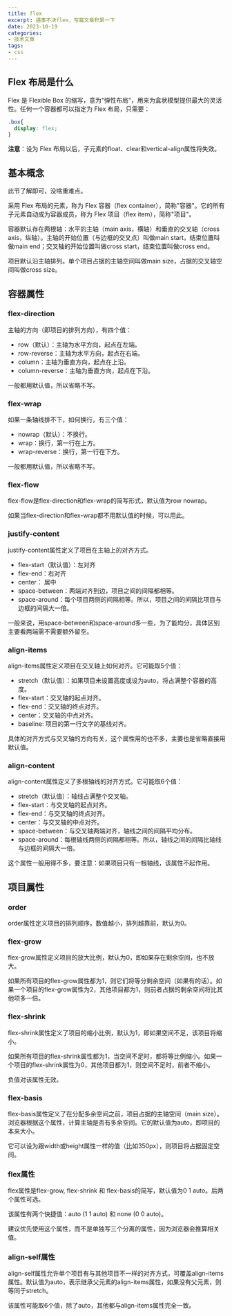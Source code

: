 ```yaml
---
title: flex
excerpt: 遇事不决flex，写篇文章积累一下
date: 2023-10-19
categories:
- 技术文章
tags:
- css
---
```


## Flex 布局是什么
Flex 是 Flexible Box 的缩写，意为"弹性布局"，用来为盒状模型提供最大的灵活性。任何一个容器都可以指定为 Flex 布局，只需要：
```css
.box{
  display: flex;
}
```

**注意**：设为 Flex 布局以后，子元素的float、clear和vertical-align属性将失效。

## 基本概念
此节了解即可，没啥重难点。

采用 Flex 布局的元素，称为 Flex 容器（flex container），简称"容器"。它的所有子元素自动成为容器成员，称为 Flex 项目（flex item），简称"项目"。

容器默认存在两根轴：水平的主轴（main axis，横轴）和垂直的交叉轴（cross axis，纵轴）。主轴的开始位置（与边框的交叉点）叫做main start，结束位置叫做main end；交叉轴的开始位置叫做cross start，结束位置叫做cross end。

项目默认沿主轴排列。单个项目占据的主轴空间叫做main size，占据的交叉轴空间叫做cross size。

## 容器属性

### flex-direction
主轴的方向（即项目的排列方向），有四个值：
- row（默认）：主轴为水平方向，起点在左端。
- row-reverse：主轴为水平方向，起点在右端。
- column：主轴为垂直方向，起点在上沿。
- column-reverse：主轴为垂直方向，起点在下沿。

一般都用默认值，所以省略不写。

### flex-wrap
如果一条轴线排不下，如何换行，有三个值：
- nowrap（默认）：不换行。
- wrap：换行，第一行在上方。
- wrap-reverse：换行，第一行在下方。

一般都用默认值，所以省略不写。

### flex-flow
flex-flow是flex-direction和flex-wrap的简写形式，默认值为row nowrap。

如果当flex-direction和flex-wrap都不用默认值的时候，可以用此。

### justify-content
justify-content属性定义了项目在主轴上的对齐方式。
- flex-start（默认值）：左对齐
- flex-end：右对齐
- center： 居中
- space-between：两端对齐到边，项目之间的间隔都相等。
- space-around：每个项目两侧的间隔相等。所以，项目之间的间隔比项目与边框的间隔大一倍。

一般来说，用space-between和space-around多一些，为了能均分，具体区别主要看两端需不需要额外留空。

### align-items
align-items属性定义项目在交叉轴上如何对齐。它可能取5个值：
- stretch（默认值）：如果项目未设置高度或设为auto，将占满整个容器的高度。
- flex-start：交叉轴的起点对齐。
- flex-end：交叉轴的终点对齐。
- center：交叉轴的中点对齐。
- baseline: 项目的第一行文字的基线对齐。

具体的对齐方式与交叉轴的方向有关，这个属性用的也不多，主要也是省略直接用默认值。

### align-content
align-content属性定义了多根轴线的对齐方式。它可能取6个值：
- stretch（默认值）：轴线占满整个交叉轴。
- flex-start：与交叉轴的起点对齐。
- flex-end：与交叉轴的终点对齐。
- center：与交叉轴的中点对齐。
- space-between：与交叉轴两端对齐，轴线之间的间隔平均分布。
- space-around：每根轴线两侧的间隔都相等。所以，轴线之间的间隔比轴线与边框的间隔大一倍。

这个属性一般用得不多，要注意：如果项目只有一根轴线，该属性不起作用。

## 项目属性
### order
order属性定义项目的排列顺序。数值越小，排列越靠前，默认为0。

### flex-grow
flex-grow属性定义项目的放大比例，默认为0，即如果存在剩余空间，也不放大。

如果所有项目的flex-grow属性都为1，则它们将等分剩余空间（如果有的话）。如果一个项目的flex-grow属性为2，其他项目都为1，则前者占据的剩余空间将比其他项多一倍。

### flex-shrink
flex-shrink属性定义了项目的缩小比例，默认为1，即如果空间不足，该项目将缩小。

如果所有项目的flex-shrink属性都为1，当空间不足时，都将等比例缩小。如果一个项目的flex-shrink属性为0，其他项目都为1，则空间不足时，前者不缩小。

负值对该属性无效。

### flex-basis
flex-basis属性定义了在分配多余空间之前，项目占据的主轴空间（main size）。浏览器根据这个属性，计算主轴是否有多余空间。它的默认值为auto，即项目的本来大小。

它可以设为跟width或height属性一样的值（比如350px），则项目将占据固定空间。

### flex属性
flex属性是flex-grow, flex-shrink 和 flex-basis的简写，默认值为0 1 auto。后两个属性可选。

该属性有两个快捷值：auto (1 1 auto) 和 none (0 0 auto)。

建议优先使用这个属性，而不是单独写三个分离的属性，因为浏览器会推算相关值。

### align-self属性
align-self属性允许单个项目有与其他项目不一样的对齐方式，可覆盖align-items属性。默认值为auto，表示继承父元素的align-items属性，如果没有父元素，则等同于stretch。

该属性可能取6个值，除了auto，其他都与align-items属性完全一致。






